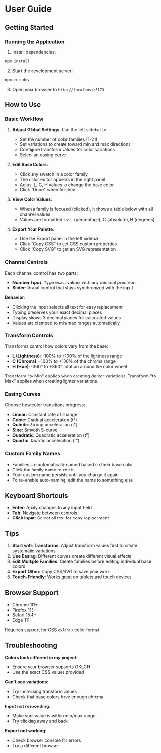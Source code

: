 # User Guide

## Getting Started

### Running the Application

1. Install dependencies:
```bash
npm install
```

2. Start the development server:
```bash
npm run dev
```

3. Open your browser to `http://localhost:5173`

## How to Use

### Basic Workflow

1. **Adjust Global Settings**: Use the left sidebar to:
   - Set the number of color families (1-21)
   - Set variations to create toward min and max directions
   - Configure transform values for color variations
   - Select an easing curve

2. **Edit Base Colors**: 
   - Click any swatch in a color family
   - The color editor appears in the right panel
   - Adjust L, C, H values to change the base color
   - Click "Done" when finished

3. **View Color Values**:
   - When a family is focused (clicked), it shows a table below with all channel values
   - Values are formatted as: L (percentage), C (absolute), H (degrees)

4. **Export Your Palette**:
   - Use the Export panel in the left sidebar
   - Click "Copy CSS" to get CSS custom properties
   - Click "Copy SVG" to get an SVG representation

### Channel Controls

Each channel control has two parts:

- **Number Input**: Type exact values with any decimal precision
- **Slider**: Visual control that stays synchronized with the input

**Behavior**:
- Clicking the input selects all text for easy replacement
- Typing preserves your exact decimal places
- Display shows 3 decimal places for calculated values
- Values are clamped to min/max ranges automatically

### Transform Controls

Transforms control how colors vary from the base:

- **L (Lightness)**: -100% to +100% of the lightness range
- **C (Chroma)**: -100% to +100% of the chroma range  
- **H (Hue)**: -360° to +360° rotation around the color wheel

Transform "to Min" applies when creating darker variations.
Transform "to Max" applies when creating lighter variations.

### Easing Curves

Choose how color transitions progress:

- **Linear**: Constant rate of change
- **Cubic**: Gradual acceleration (t³)
- **Quintic**: Strong acceleration (t⁵)
- **Sine**: Smooth S-curve
- **Quadratic**: Quadratic acceleration (t²)
- **Quartic**: Quartic acceleration (t⁴)

### Custom Family Names

- Families are automatically named based on their base color
- Click the family name to edit it
- Your custom name persists until you change it again
- To re-enable auto-naming, edit the name to something else

## Keyboard Shortcuts

- **Enter**: Apply changes to any input field
- **Tab**: Navigate between controls
- **Click Input**: Select all text for easy replacement

## Tips

1. **Start with Transforms**: Adjust transform values first to create systematic variations
2. **Use Easing**: Different curves create different visual effects
3. **Edit Multiple Families**: Create families before editing individual base colors
4. **Export Often**: Copy CSS/SVG to save your work
5. **Touch-Friendly**: Works great on tablets and touch devices

## Browser Support

- Chrome 111+
- Firefox 113+
- Safari 15.4+
- Edge 111+

Requires support for CSS `oklch()` color format.

## Troubleshooting

**Colors look different in my project**:
- Ensure your browser supports OKLCH
- Use the exact CSS values provided

**Can't see variations**:
- Try increasing transform values
- Check that base colors have enough chroma

**Input not responding**:
- Make sure value is within min/max range
- Try clicking away and back

**Export not working**:
- Check browser console for errors
- Try a different browser

